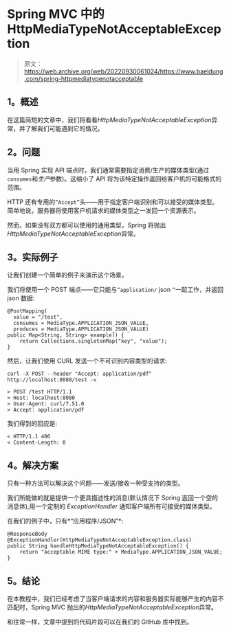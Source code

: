 # Spring MVC 中的 HttpMediaTypeNotAcceptableException

> 原文：<https://web.archive.org/web/20220930061024/https://www.baeldung.com/spring-httpmediatypenotacceptable>

## **1。概述**

在这篇简短的文章中，我们将看看*HttpMediaTypeNotAcceptableException*异常，并了解我们可能遇到它的情况。

## **2。问题**

当用 Spring 实现 API 端点时，我们通常需要指定消费/生产的媒体类型(通过`consumes`和*生产*参数)。这缩小了 API 将为该特定操作返回给客户机的可能格式的范围。

HTTP 还有专用的`“Accept”`头——用于指定客户端识别和可以接受的媒体类型。简单地说，服务器将使用客户机请求的媒体类型之一发回一个资源表示。

然而，如果没有双方都可以使用的通用类型，Spring 将抛出*HttpMediaTypeNotAcceptableException*异常。

## **3。实际例子**

让我们创建一个简单的例子来演示这个场景。

我们将使用一个 POST 端点——它只能与`“application/` json `“`一起工作，并返回 json 数据:

```
@PostMapping(
  value = "/test", 
  consumes = MediaType.APPLICATION_JSON_VALUE, 
  produces = MediaType.APPLICATION_JSON_VALUE)
public Map<String, String> example() {
    return Collections.singletonMap("key", "value");
}
```

然后，让我们使用 CURL 发送一个不可识别内容类型的请求:

```
curl -X POST --header "Accept: application/pdf" http://localhost:8080/test -v

> POST /test HTTP/1.1
> Host: localhost:8080
> User-Agent: curl/7.51.0
> Accept: application/pdf
```

我们得到的回应是:

```
< HTTP/1.1 406 
< Content-Length: 0
```

## **4。解决方案**

只有一种方法可以解决这个问题——发送/接收一种受支持的类型。

我们所能做的就是提供一个更具描述性的消息(默认情况下 Spring 返回一个空的消息体),用一个定制的 *ExceptionHandler* 通知客户端所有可接受的媒体类型。

在我们的例子中，只有*“应用程序/JSON”*:

```
@ResponseBody
@ExceptionHandler(HttpMediaTypeNotAcceptableException.class)
public String handleHttpMediaTypeNotAcceptableException() {
    return "acceptable MIME type:" + MediaType.APPLICATION_JSON_VALUE;
}
```

## **5。结论**

在本教程中，我们已经考虑了当客户端请求的内容和服务器实际能够产生的内容不匹配时，Spring MVC 抛出的*HttpMediaTypeNotAcceptableException*异常。

和往常一样，文章中提到的代码片段可以在我们的 GitHub 库中找到。